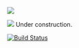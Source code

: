 <img src="https://www.openrdap.org/public/img/logo.png">

<img src="https://skip.org/img/under_construction.gif"> Under construction.

[![Build Status](https://travis-ci.org/openrdap/rdap.svg?branch=master)](https://travis-ci.org/openrdap/rdap)
